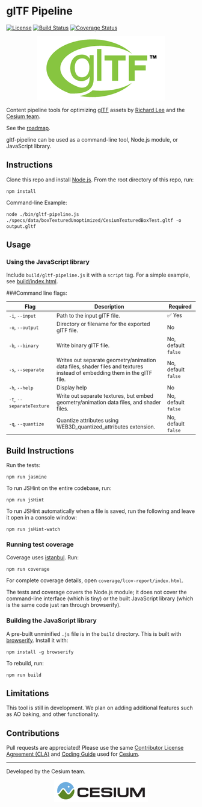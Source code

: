# glTF Pipeline

[![License](https://img.shields.io/:license-apache-blue.svg)](https://github.com/AnalyticalGraphicsInc/gltf-pipeline/blob/master/LICENSE.md)
[![Build Status](https://travis-ci.org/AnalyticalGraphicsInc/gltf-pipeline.svg?branch=master)](https://travis-ci.org/AnalyticalGraphicsInc/gltf-pipeline)
[![Coverage Status](https://coveralls.io/repos/AnalyticalGraphicsInc/gltf-pipeline/badge.svg?branch=master)](https://coveralls.io/r/AnalyticalGraphicsInc/gltf-pipeline?branch=master)

<p align="center">
<a href="https://www.khronos.org/gltf"><img src="doc/gltf.png" /></a>
</p>

Content pipeline tools for optimizing [glTF](https://www.khronos.org/gltf) assets by [Richard Lee](http://leerichard.net/) and the [Cesium team](http://cesiumjs.org/).

See the [roadmap](https://github.com/AnalyticalGraphicsInc/gltf-pipeline/issues/1).

gltf-pipeline can be used as a command-line tool, Node.js module, or JavaScript library.

## Instructions

Clone this repo and install [Node.js](http://nodejs.org/).  From the root directory of this repo, run:
```
npm install
```

Command-line Example:
```
node ./bin/gltf-pipeline.js ./specs/data/boxTexturedUnoptimized/CesiumTexturedBoxTest.gltf -o output.gltf
```

## Usage

### Using the JavaScript library

Include `build/gltf-pipeline.js` it with a `script` tag.  For a simple example, see [build/index.html](build/index.html).


###Command line flags:

|Flag|Description|Required|
|----|-----------|--------|
|`-i`, `--input`|Path to the input glTF file.| :white_check_mark: Yes|
|`-o`, `--output`|Directory or filename for the exported glTF file.|No|
|`-b`, `--binary`|Write binary glTF file.|No, default `false`|
|`-s`, `--separate`|Writes out separate geometry/animation data files, shader files and textures instead of embedding them in the glTF file.|No, default `false`|
|`-h`, `--help`|Display help|No|
|`-t`, `--separateTexture`|Write out separate textures, but embed geometry/animation data files, and shader files.|No, default `false`|
|`-q`, `--quantize`|Quantize attributes using WEB3D_quantized_attributes extension.|No, default `false`|

## Build Instructions

Run the tests:
```
npm run jasmine
```
To run JSHint on the entire codebase, run:
```
npm run jsHint
```
To run JSHint automatically when a file is saved, run the following and leave it open in a console window:
```
npm run jsHint-watch
```

### Running test coverage

Coverage uses [istanbul](https://github.com/gotwarlost/istanbul).  Run:
```
npm run coverage
```
For complete coverage details, open `coverage/lcov-report/index.html`.

The tests and coverage covers the Node.js module; it does not cover the command-line interface (which is tiny) or the built JavaScript library (which is the same code just ran through browserify).

### Building the JavaScript library

A pre-built unminified `.js` file is in the `build` directory.  This is built with [browserify](http://browserify.org/).  Install it with:
```
npm install -g browserify
```
To rebuild, run:
```
npm run build
```

## Limitations

This tool is still in development. We plan on adding additional features such as AO baking, and other functionality.


## Contributions

Pull requests are appreciated!  Please use the same [Contributor License Agreement (CLA)](https://github.com/AnalyticalGraphicsInc/cesium/blob/master/CONTRIBUTING.md) and [Coding Guide](https://github.com/AnalyticalGraphicsInc/cesium/blob/master/Documentation/Contributors/CodingGuide/README.md) used for [Cesium](http://cesiumjs.org/).

---

Developed by the Cesium team.
<p align="center">
<a href="http://cesiumjs.org/"><img src="doc/cesium.png" /></a>
</p>